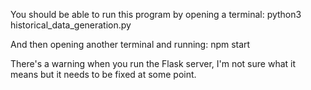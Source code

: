 You should be able to run this program by opening a terminal:
python3 historical_data_generation.py

And then opening another terminal and running:
npm start

There's a warning when you run the Flask server, I'm not sure what it means but it needs to be fixed at some point.
